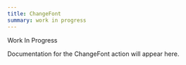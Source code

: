 ```yaml
---
title: ChangeFont
summary: work in progress
---
```


Work In Progress

Documentation for the ChangeFont action will appear here.
